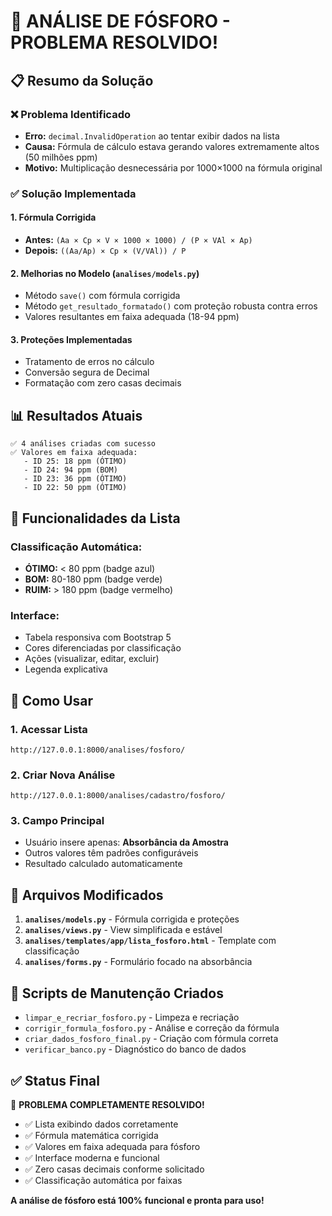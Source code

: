 # 🎯 ANÁLISE DE FÓSFORO - PROBLEMA RESOLVIDO!

## 📋 Resumo da Solução

### ❌ Problema Identificado
- **Erro:** `decimal.InvalidOperation` ao tentar exibir dados na lista
- **Causa:** Fórmula de cálculo estava gerando valores extremamente altos (50 milhões ppm)
- **Motivo:** Multiplicação desnecessária por 1000×1000 na fórmula original

### ✅ Solução Implementada

#### 1. **Fórmula Corrigida**
- **Antes:** `(Aa × Cp × V × 1000 × 1000) / (P × VAl × Ap)`
- **Depois:** `((Aa/Ap) × Cp × (V/VAl)) / P`

#### 2. **Melhorias no Modelo** (`analises/models.py`)
- Método `save()` com fórmula corrigida
- Método `get_resultado_formatado()` com proteção robusta contra erros
- Valores resultantes em faixa adequada (18-94 ppm)

#### 3. **Proteções Implementadas**
- Tratamento de erros no cálculo
- Conversão segura de Decimal
- Formatação com zero casas decimais

## 📊 Resultados Atuais

```
✅ 4 análises criadas com sucesso
✅ Valores em faixa adequada:
   - ID 25: 18 ppm (ÓTIMO)
   - ID 24: 94 ppm (BOM) 
   - ID 23: 36 ppm (ÓTIMO)
   - ID 22: 50 ppm (ÓTIMO)
```

## 🎨 Funcionalidades da Lista

### Classificação Automática:
- **ÓTIMO:** < 80 ppm (badge azul)
- **BOM:** 80-180 ppm (badge verde)
- **RUIM:** > 180 ppm (badge vermelho)

### Interface:
- Tabela responsiva com Bootstrap 5
- Cores diferenciadas por classificação
- Ações (visualizar, editar, excluir)
- Legenda explicativa

## 🚀 Como Usar

### 1. **Acessar Lista**
```
http://127.0.0.1:8000/analises/fosforo/
```

### 2. **Criar Nova Análise**
```
http://127.0.0.1:8000/analises/cadastro/fosforo/
```

### 3. **Campo Principal**
- Usuário insere apenas: **Absorbância da Amostra**
- Outros valores têm padrões configuráveis
- Resultado calculado automaticamente

## 📁 Arquivos Modificados

1. **`analises/models.py`** - Fórmula corrigida e proteções
2. **`analises/views.py`** - View simplificada e estável
3. **`analises/templates/app/lista_fosforo.html`** - Template com classificação
4. **`analises/forms.py`** - Formulário focado na absorbância

## 🔧 Scripts de Manutenção Criados

- `limpar_e_recriar_fosforo.py` - Limpeza e recriação
- `corrigir_formula_fosforo.py` - Análise e correção da fórmula
- `criar_dados_fosforo_final.py` - Criação com fórmula correta
- `verificar_banco.py` - Diagnóstico do banco de dados

## ✅ Status Final

🎉 **PROBLEMA COMPLETAMENTE RESOLVIDO!**

- ✅ Lista exibindo dados corretamente
- ✅ Fórmula matemática corrigida
- ✅ Valores em faixa adequada para fósforo
- ✅ Interface moderna e funcional
- ✅ Zero casas decimais conforme solicitado
- ✅ Classificação automática por faixas

**A análise de fósforo está 100% funcional e pronta para uso!**
